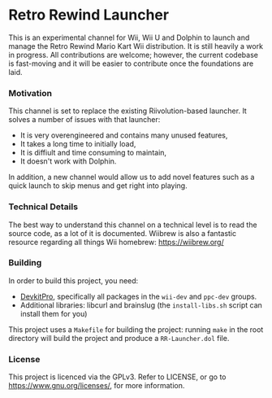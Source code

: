 # Retro Rewind Launcher

This is an experimental channel for Wii, Wii U and Dolphin to launch and manage the Retro Rewind Mario Kart Wii distribution. It is still heavily a work in progress. All contributions are welcome; however, the current codebase is fast-moving and it will be easier to contribute once the foundations are laid.

### Motivation

This channel is set to replace the existing Riivolution-based launcher. It solves a number of issues with that launcher:

- It is very overengineered and contains many unused features,
- It takes a long time to initially load,
- It is diffiult and time consuming to maintain,
- It doesn't work with Dolphin.

In addition, a new channel would allow us to add novel features such as a quick launch to skip menus and get right into playing.

### Technical Details

The best way to understand this channel on a technical level is to read the source code, as a lot of it is documented. Wiibrew is also a fantastic resource regarding all things Wii homebrew: https://wiibrew.org/

### Building

In order to build this project, you need:

- [DevkitPro](https://devkitpro.org/wiki/Getting_Started), specifically all packages in the `wii-dev` and `ppc-dev` groups.
- Additional libraries: libcurl and brainslug (the `install-libs.sh` script can install them for you)

This project uses a `Makefile` for building the project: running `make` in the root directory will build the project and produce a `RR-Launcher.dol` file.

### License

This project is licenced via the GPLv3. Refer to LICENSE, or go to https://www.gnu.org/licenses/, for more information.

